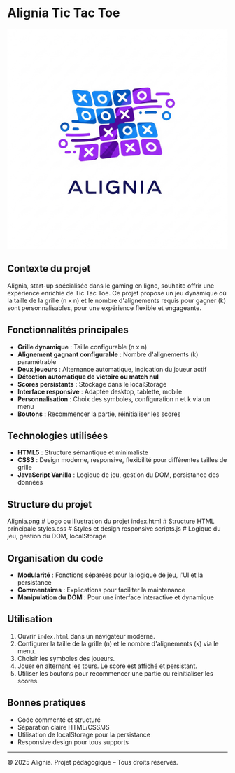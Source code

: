# Alignia Tic Tac Toe

![Alignia Logo](./Alignia.png)

## Contexte du projet

Alignia, start-up spécialisée dans le gaming en ligne, souhaite offrir une expérience enrichie de Tic Tac Toe. Ce projet propose un jeu dynamique où la taille de la grille (n x n) et le nombre d'alignements requis pour gagner (k) sont personnalisables, pour une expérience flexible et engageante.

## Fonctionnalités principales

- **Grille dynamique** : Taille configurable (n x n)
- **Alignement gagnant configurable** : Nombre d'alignements (k) paramétrable
- **Deux joueurs** : Alternance automatique, indication du joueur actif
- **Détection automatique de victoire ou match nul**
- **Scores persistants** : Stockage dans le localStorage
- **Interface responsive** : Adaptée desktop, tablette, mobile
- **Personnalisation** : Choix des symboles, configuration n et k via un menu
- **Boutons** : Recommencer la partie, réinitialiser les scores

## Technologies utilisées

- **HTML5** : Structure sémantique et minimaliste
- **CSS3** : Design moderne, responsive, flexibilité pour différentes tailles de grille
- **JavaScript Vanilla** : Logique de jeu, gestion du DOM, persistance des données

## Structure du projet

Alignia.png         # Logo ou illustration du projet
index.html          # Structure HTML principale
styles.css          # Styles et design responsive
scripts.js          # Logique du jeu, gestion du DOM, localStorage

## Organisation du code

- **Modularité** : Fonctions séparées pour la logique de jeu, l'UI et la persistance
- **Commentaires** : Explications pour faciliter la maintenance
- **Manipulation du DOM** : Pour une interface interactive et dynamique

## Utilisation

1. Ouvrir `index.html` dans un navigateur moderne.
2. Configurer la taille de la grille (n) et le nombre d'alignements (k) via le menu.
3. Choisir les symboles des joueurs.
4. Jouer en alternant les tours. Le score est affiché et persistant.
5. Utiliser les boutons pour recommencer une partie ou réinitialiser les scores.

## Bonnes pratiques

- Code commenté et structuré
- Séparation claire HTML/CSS/JS
- Utilisation de localStorage pour la persistance
- Responsive design pour tous supports

---

© 2025 Alignia. Projet pédagogique – Tous droits réservés.
